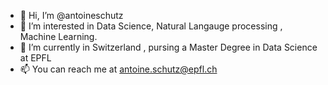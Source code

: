 - 👋 Hi, I’m @antoineschutz
- 👀 I’m interested in Data Science, Natural Langauge processing , Machine Learning.
- 🌱 I’m currently in Switzerland , pursing a Master Degree in Data Science at EPFL 
- 📫 You can reach me at antoine.schutz@epfl.ch

